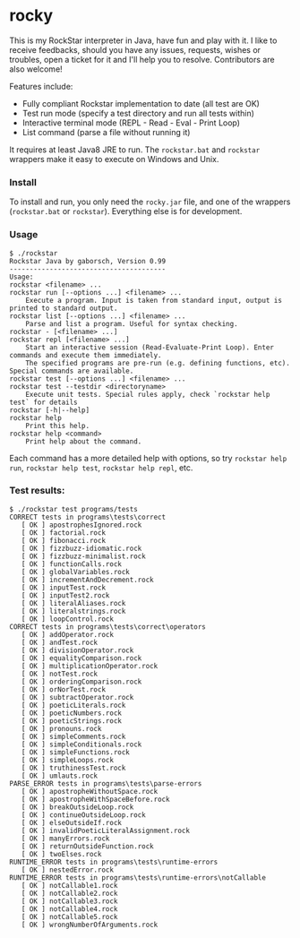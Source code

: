 # rocky

This is my RockStar interpreter in Java, have fun and play with it. 
I like to receive feedbacks, should you have any issues, requests, wishes or troubles, open a ticket for it and I'll help you to resolve. Contributors are also welcome!

Features include:
* Fully compliant Rockstar implementation to date (all test are OK)
* Test run mode (specify a test directory and run all tests within)
* Interactive terminal mode (REPL - Read - Eval - Print Loop)
* List command (parse a file without running it)

It requires at least Java8 JRE to run. The `rockstar.bat` and `rockstar` wrappers make it easy to execute on Windows and Unix.

### Install

To install and run, you only need the `rocky.jar` file, and one of the wrappers (`rockstar.bat` or `rockstar`). Everything else is for development.

### Usage
```
$ ./rockstar
Rockstar Java by gaborsch, Version 0.99
---------------------------------------
Usage:
rockstar <filename> ...
rockstar run [--options ...] <filename> ...
    Execute a program. Input is taken from standard input, output is printed to standard output.
rockstar list [--options ...] <filename> ...
    Parse and list a program. Useful for syntax checking.
rockstar - [<filename> ...]
rockstar repl [<filename> ...]
    Start an interactive session (Read-Evaluate-Print Loop). Enter commands and execute them immediately.
    The specified programs are pre-run (e.g. defining functions, etc). Special commands are available.
rockstar test [--options ...] <filename> ...
rockstar test --testdir <directoryname>
    Execute unit tests. Special rules apply, check `rockstar help test` for details
rockstar [-h|--help]
rockstar help
    Print this help.
rockstar help <command>
    Print help about the command.
```

Each command has a more detailed help with options, so try `rockstar help run`, `rockstar help test`, `rockstar help repl`, etc.


### Test results:
```
$ ./rockstar test programs/tests
CORRECT tests in programs\tests\correct
   [ OK ] apostrophesIgnored.rock
   [ OK ] factorial.rock
   [ OK ] fibonacci.rock
   [ OK ] fizzbuzz-idiomatic.rock
   [ OK ] fizzbuzz-minimalist.rock
   [ OK ] functionCalls.rock
   [ OK ] globalVariables.rock
   [ OK ] incrementAndDecrement.rock
   [ OK ] inputTest.rock
   [ OK ] inputTest2.rock
   [ OK ] literalAliases.rock
   [ OK ] literalstrings.rock
   [ OK ] loopControl.rock
CORRECT tests in programs\tests\correct\operators
   [ OK ] addOperator.rock
   [ OK ] andTest.rock
   [ OK ] divisionOperator.rock
   [ OK ] equalityComparison.rock
   [ OK ] multiplicationOperator.rock
   [ OK ] notTest.rock
   [ OK ] orderingComparison.rock
   [ OK ] orNorTest.rock
   [ OK ] subtractOperator.rock
   [ OK ] poeticLiterals.rock
   [ OK ] poeticNumbers.rock
   [ OK ] poeticStrings.rock
   [ OK ] pronouns.rock
   [ OK ] simpleComments.rock
   [ OK ] simpleConditionals.rock
   [ OK ] simpleFunctions.rock
   [ OK ] simpleLoops.rock
   [ OK ] truthinessTest.rock
   [ OK ] umlauts.rock
PARSE_ERROR tests in programs\tests\parse-errors
   [ OK ] apostropheWithoutSpace.rock
   [ OK ] apostropheWithSpaceBefore.rock
   [ OK ] breakOutsideLoop.rock
   [ OK ] continueOutsideLoop.rock
   [ OK ] elseOutsideIf.rock
   [ OK ] invalidPoeticLiteralAssignment.rock
   [ OK ] manyErrors.rock
   [ OK ] returnOutsideFunction.rock
   [ OK ] twoElses.rock
RUNTIME_ERROR tests in programs\tests\runtime-errors
   [ OK ] nestedError.rock
RUNTIME_ERROR tests in programs\tests\runtime-errors\notCallable
   [ OK ] notCallable1.rock
   [ OK ] notCallable2.rock
   [ OK ] notCallable3.rock
   [ OK ] notCallable4.rock
   [ OK ] notCallable5.rock
   [ OK ] wrongNumberOfArguments.rock
```


